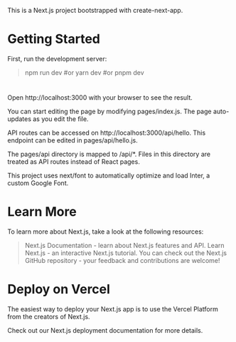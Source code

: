 This is a Next.js project bootstrapped with create-next-app.

# Getting Started

First, run the development server:

>npm run dev
  #or
yarn dev
  #or
pnpm dev
#
Open http://localhost:3000 with your browser to see the result.

You can start editing the page by modifying pages/index.js. The page auto-updates as you edit the file.

API routes can be accessed on http://localhost:3000/api/hello. This endpoint can be edited in pages/api/hello.js.

The pages/api directory is mapped to /api/*. Files in this directory are treated as API routes instead of React pages.

This project uses next/font to automatically optimize and load Inter, a custom Google Font.

# Learn More

To learn more about Next.js, take a look at the following resources:

>Next.js Documentation - learn about Next.js features and API.
>Learn Next.js - an interactive Next.js tutorial.
You can check out the Next.js GitHub repository - your feedback and contributions are welcome!

# Deploy on Vercel

The easiest way to deploy your Next.js app is to use the Vercel Platform from the creators of Next.js.

Check out our Next.js deployment documentation for more details.
